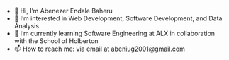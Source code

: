 - 👋 Hi, I’m Abenezer Endale Baheru
- 👀 I’m interested in Web Development, Software Development, and Data Analysis
- 🌱 I’m currently learning Software Engineering at ALX in collaboration with the School of Holberton
- 📫 How to reach me: via email at abeniug2001@gmail.com

<!---
Abenezer-Baheru/Abenezer-Baheru is a ✨ special ✨ repository because its `README.md` (this file) appears on your GitHub profile.
You can click the Preview link to take a look at your changes.
--->
